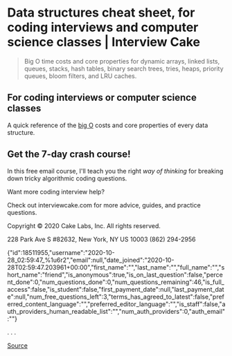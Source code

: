 # Data structures cheat sheet, for coding interviews and computer science classes | Interview Cake

> Big O time costs and core properties for dynamic arrays, linked lists, queues, stacks, hash tables, binary search trees, tries, heaps, priority queues, bloom filters, and LRU caches.

## For coding interviews or computer science classes

A quick reference of the [big O](chrome-extension://cjedbglnccaioiolemnfhjncicchinao/big-o-notation-time-and-space-complexity) costs and core properties of every data structure.

## Get the 7-day crash course!

In this free email course, I'll teach you the right _way of thinking_ for breaking down tricky algorithmic coding questions.

Want more coding interview help?

Check out interviewcake.com for more advice, guides, and practice questions.

Copyright © 2020 Cake Labs, Inc. All rights reserved.

228 Park Ave S #82632, New York, NY US 10003 (862) 294-2956

{"id":18511955,"username":"2020-10-28_02:59:47\_%1u6r2","email":null,"date_joined":"2020-10-28T02:59:47.203961+00:00","first_name":"","last_name":"","full_name":"","short_name":"friend","is_anonymous":true,"is_on_last_question":false,"percent_done":0,"num_questions_done":0,"num_questions_remaining":46,"is_full_access":false,"is_student":false,"first_payment_date":null,"last_payment_date":null,"num_free_questions_left":3,"terms_has_agreed_to_latest":false,"preferred_content_language":"","preferred_editor_language":"","is_staff":false,"auth_providers_human_readable_list":"","num_auth_providers":0,"auth_email":""}

. . .

[Source](https://www.interviewcake.com/data-structures-reference)
